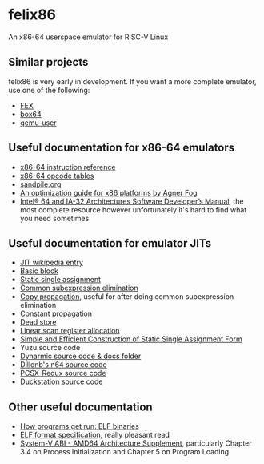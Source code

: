 # felix86
An x86-64 userspace emulator for RISC-V Linux

## Similar projects
felix86 is very early in development. If you want a more complete emulator, use one of the following:

- [FEX](https://github.com/FEX-Emu/FEX)
- [box64](https://github.com/ptitSeb/box64)
- [qemu-user](https://www.qemu.org/docs/master/user/main.html)

## Useful documentation for x86-64 emulators
- [x86-64 instruction reference](https://www.felixcloutier.com/x86/)
- [x86-64 opcode tables](http://ref.x86asm.net/coder64.html)
- [sandpile.org](https://sandpile.org/)
- [An optimization guide for x86 platforms by Agner Fog](https://www.agner.org/optimize/optimizing_assembly.pdf)
- [Intel® 64 and IA-32 Architectures Software Developer’s Manual](https://software.intel.com/en-us/download/intel-64-and-ia-32-architectures-sdm-combined-volumes-1-2a-2b-2c-2d-3a-3b-3c-3d-and-4), the most complete resource however unfortunately it's hard to find what you need sometimes

## Useful documentation for emulator JITs
- [JIT wikipedia entry](https://en.wikipedia.org/wiki/Just-in-time_compilation)
- [Basic block](https://en.wikipedia.org/wiki/Basic_block)
- [Static single assignment](https://en.wikipedia.org/wiki/Static_single-assignment_form)
- [Common subexpression elimination](https://en.wikipedia.org/wiki/Common_subexpression_elimination)
- [Copy propagation](https://en.wikipedia.org/wiki/Copy_propagation), useful for after doing common subexpression elimination
- [Constant propagation](https://en.wikipedia.org/wiki/Constant_folding)
- [Dead store](https://en.wikipedia.org/wiki/Dead_store)
- [Linear scan register allocation](https://web.cs.ucla.edu/~palsberg/course/cs132/linearscan.pdf)
- [Simple and Efficient Construction of Static Single Assignment Form](https://link.springer.com/chapter/10.1007/978-3-642-37051-9_6)
- Yuzu source code
- [Dynarmic source code & docs folder](https://github.com/PabloMK7/dynarmic/)
- [Dillonb's n64 source code](https://github.com/Dillonb/n64/tree/master/src/cpu/dynarec/v2)
- [PCSX-Redux source code](https://github.com/grumpycoders/pcsx-redux)
- [Duckstation source code](https://github.com/stenzek/duckstation)

## Other useful documentation
- [How programs get run: ELF binaries](https://lwn.net/Articles/631631/)
- [ELF format specification](http://www.skyfree.org/linux/references/ELF_Format.pdf), really pleasant read
- [System-V ABI - AMD64 Architecture Supplement](./docs/sysv-x86-64.pdf), particularly Chapter 3.4 on Process Initialization and Chapter 5 on Program Loading 
